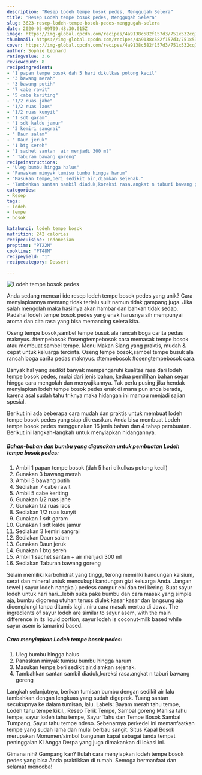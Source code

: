 ```yaml
---
description: "Resep Lodeh tempe bosok pedes, Menggugah Selera"
title: "Resep Lodeh tempe bosok pedes, Menggugah Selera"
slug: 3623-resep-lodeh-tempe-bosok-pedes-menggugah-selera
date: 2020-05-09T09:48:30.015Z
image: https://img-global.cpcdn.com/recipes/4a9138c582f157d3/751x532cq70/lodeh-tempe-bosok-pedes-foto-resep-utama.jpg
thumbnail: https://img-global.cpcdn.com/recipes/4a9138c582f157d3/751x532cq70/lodeh-tempe-bosok-pedes-foto-resep-utama.jpg
cover: https://img-global.cpcdn.com/recipes/4a9138c582f157d3/751x532cq70/lodeh-tempe-bosok-pedes-foto-resep-utama.jpg
author: Sophie Leonard
ratingvalue: 3.6
reviewcount: 8
recipeingredient:
- "1 papan tempe bosok dah 5 hari dikulkas potong kecil"
- "3 bawang merah"
- "3 bawang putih"
- "7 cabe rawit"
- "5 cabe keriting"
- "1/2 ruas jahe"
- "1/2 ruas laos"
- "1/2 ruas kunyit"
- "1 sdt garam"
- "1 sdt kaldu jamur"
- "3 kemiri sangrai"
- " Daun salam"
- " Daun jeruk"
- "1 btg sereh"
- "1 sachet santan  air menjadi 300 ml"
- " Taburan bawang goreng"
recipeinstructions:
- "Uleg bumbu hingga halus"
- "Panaskan minyak tumisu bumbu hingga harum"
- "Masukan tempe,beri sedikit air,diamkan sejenak."
- "Tambahkan santan sambil diaduk,koreksi rasa.angkat n taburi bawang goreng"
categories:
- Resep
tags:
- lodeh
- tempe
- bosok

katakunci: lodeh tempe bosok 
nutrition: 242 calories
recipecuisine: Indonesian
preptime: "PT22M"
cooktime: "PT48M"
recipeyield: "1"
recipecategory: Dessert

---
```



![Lodeh tempe bosok pedes](https://img-global.cpcdn.com/recipes/4a9138c582f157d3/751x532cq70/lodeh-tempe-bosok-pedes-foto-resep-utama.jpg)

Anda sedang mencari ide resep lodeh tempe bosok pedes yang unik? Cara menyiapkannya memang tidak terlalu sulit namun tidak gampang juga. Jika salah mengolah maka hasilnya akan hambar dan bahkan tidak sedap. Padahal lodeh tempe bosok pedes yang enak harusnya sih mempunyai aroma dan cita rasa yang bisa memancing selera kita.

Oseng tempe bosok,sambel tempe busuk ala rancah boga carita pedas maknyus. #tempebosok #osengtempebosok cara memasak tempe bosok atau membuat sambel tempe. Menu Makan Siang yang praktis, mudah &amp; cepat untuk keluarga tercinta. Oseng tempe bosok,sambel tempe busuk ala rancah boga carita pedas maknyus. #tempebosok #osengtempebosok cara.

Banyak hal yang sedikit banyak mempengaruhi kualitas rasa dari lodeh tempe bosok pedes, mulai dari jenis bahan, kedua pemilihan bahan segar hingga cara mengolah dan menyajikannya. Tak perlu pusing jika hendak menyiapkan lodeh tempe bosok pedes enak di mana pun anda berada, karena asal sudah tahu triknya maka hidangan ini mampu menjadi sajian spesial.


Berikut ini ada beberapa cara mudah dan praktis untuk membuat lodeh tempe bosok pedes yang siap dikreasikan. Anda bisa membuat Lodeh tempe bosok pedes menggunakan 16 jenis bahan dan 4 tahap pembuatan. Berikut ini langkah-langkah untuk menyiapkan hidangannya.

<!--inarticleads1-->

##### Bahan-bahan dan bumbu yang digunakan untuk pembuatan Lodeh tempe bosok pedes:

1. Ambil 1 papan tempe bosok (dah 5 hari dikulkas potong kecil)
1. Gunakan 3 bawang merah
1. Ambil 3 bawang putih
1. Sediakan 7 cabe rawit
1. Ambil 5 cabe keriting
1. Gunakan 1/2 ruas jahe
1. Gunakan 1/2 ruas laos
1. Sediakan 1/2 ruas kunyit
1. Gunakan 1 sdt garam
1. Gunakan 1 sdt kaldu jamur
1. Sediakan 3 kemiri sangrai
1. Sediakan  Daun salam
1. Gunakan  Daun jeruk
1. Gunakan 1 btg sereh
1. Ambil 1 sachet santan + air menjadi 300 ml
1. Sediakan  Taburan bawang goreng


Selain memiliki karbohidrat yang tinggi, terong memiliki kandungan kalsium, serat dan mineral untuk mencukupi kandungan gizi keluarga Anda. Jangan tewel ( sayur lodeh nangka ) pedess campur ebi dan teri kering. Buat sayur lodeh untuk hari hari…lebih suka pake bumbu dan cara masak yang simple aja, bumbu digoreng utuhan teruss diulek kasar kasar dan langsung aja dicemplungi tanpa ditumis lagi…niru cara masak mertua di Jawa. The ingredients of sayur lodeh are similar to sayur asem, with the main difference in its liquid portion, sayur lodeh is coconut-milk based while sayur asem is tamarind based. 

<!--inarticleads2-->

##### Cara menyiapkan Lodeh tempe bosok pedes:

1. Uleg bumbu hingga halus
1. Panaskan minyak tumisu bumbu hingga harum
1. Masukan tempe,beri sedikit air,diamkan sejenak.
1. Tambahkan santan sambil diaduk,koreksi rasa.angkat n taburi bawang goreng


Langkah selanjutnya, berikan tumisan bumbu dengan sedikit air lalu tambahkan dengan lengkuas yang sudah digeprek. Tuang santan secukupnya ke dalam tumisan, lalu. Labels: Bayam merah tahu tempe, Lodeh tahu tempe kikil., Resep Terik Tempe, Sambal goreng Manisa tahu tempe, sayur lodeh tahu tempe, Sayur Tahu dan Tempe Bosok Sambal Tumpang, Sayur tahu tempe ndeso. Sebenarnya perkedel ini memanfaatkan tempe yang sudah lama dan mulai berbau sangit. Situs Kapal Bosok merupakan Monumen/simbol bangunan kapal sebagai tanda tempat peninggalan Ki Angga Derpa yang juga dimakankan di lokasi ini. 

Gimana nih? Gampang kan? Itulah cara menyiapkan lodeh tempe bosok pedes yang bisa Anda praktikkan di rumah. Semoga bermanfaat dan selamat mencoba!
